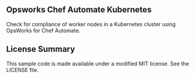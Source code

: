 ## Opsworks Chef Automate Kubernetes

Check for compliance of worker nodes in a Kubernetes cluster using OpsWorks for Chef Automate.

## License Summary

This sample code is made available under a modified MIT license. See the LICENSE file.
